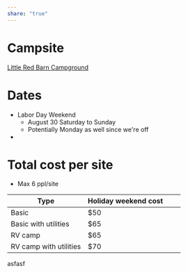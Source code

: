 ```yaml
---
share: "true"
---
```

# Campsite
[Little Red Barn Campground](https://littleredbarncampground.com/rates/camping-rates/)

# Dates
- Labor Day Weekend
	- August 30 Saturday to Sunday
	- Potentially Monday as well since we're off
- 
# Total cost per site 
- Max 6 ppl/site

| Type                   | Holiday weekend cost |     |     |
| ---------------------- | -------------------- | --- | --- |
| Basic                  | $50                  |     |     |
| Basic with utilities   | $65                  |     |     |
| RV camp                | $65                  |     |     |
| RV camp with utilities | $70                  |     |     |
asfasf